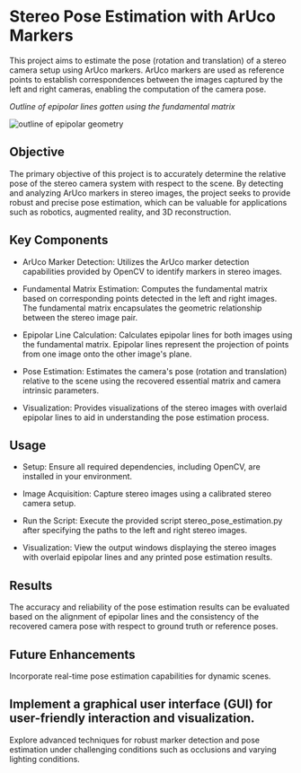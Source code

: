 # Stereo Pose Estimation with ArUco Markers
This project aims to estimate the pose (rotation and translation) of a stereo camera setup using ArUco markers. ArUco markers are used as reference points to establish correspondences between the images captured by the left and right cameras, enabling the computation of the camera pose.

*Outline of epipolar lines gotten using the fundamental matrix*

![outline of epipolar geometry](https://github.com/IJAMUL1/RTDETR-Tracking-Detection/assets/60096099/cb7096f0-c06c-417f-9e2d-e2bea23e9be1)

## Objective
The primary objective of this project is to accurately determine the relative pose of the stereo camera system with respect to the scene. By detecting and analyzing ArUco markers in stereo images, the project seeks to provide robust and precise pose estimation, which can be valuable for applications such as robotics, augmented reality, and 3D reconstruction.

## Key Components
- ArUco Marker Detection: Utilizes the ArUco marker detection capabilities provided by OpenCV to identify markers in stereo images.

- Fundamental Matrix Estimation: Computes the fundamental matrix based on corresponding points detected in the left and right images. The fundamental matrix encapsulates the geometric relationship between the stereo image pair.

- Epipolar Line Calculation: Calculates epipolar lines for both images using the fundamental matrix. Epipolar lines represent the projection of points from one image onto the other image's plane.

- Pose Estimation: Estimates the camera's pose (rotation and translation) relative to the scene using the recovered essential matrix and camera intrinsic parameters.

- Visualization: Provides visualizations of the stereo images with overlaid epipolar lines to aid in understanding the pose estimation process.

## Usage
- Setup: Ensure all required dependencies, including OpenCV, are installed in your environment.

- Image Acquisition: Capture stereo images using a calibrated stereo camera setup.

- Run the Script: Execute the provided script stereo_pose_estimation.py after specifying the paths to the left and right stereo images.

- Visualization: View the output windows displaying the stereo images with overlaid epipolar lines and any printed pose estimation results.

## Results
The accuracy and reliability of the pose estimation results can be evaluated based on the alignment of epipolar lines and the consistency of the recovered camera pose with respect to ground truth or reference poses.

## Future Enhancements
Incorporate real-time pose estimation capabilities for dynamic scenes.

## Implement a graphical user interface (GUI) for user-friendly interaction and visualization.

Explore advanced techniques for robust marker detection and pose estimation under challenging conditions such as occlusions and varying lighting conditions.
